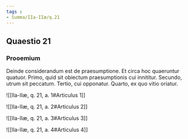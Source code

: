 ```yaml
---
tags : 
- Summa/IIa-IIæ/q.21
---
```


## Quaestio 21

### Prooemium

Deinde considerandum est de praesumptione. Et circa hoc quaeruntur quatuor. Primo, quid sit obiectum praesumptionis cui innititur. Secundo, utrum sit peccatum. Tertio, cui opponatur. Quarto, ex quo vitio oriatur.

![[IIa-IIæ, q. 21, a. 1#Articulus 1]]

![[IIa-IIæ, q. 21, a. 2#Articulus 2]]

![[IIa-IIæ, q. 21, a. 3#Articulus 3]]

![[IIa-IIæ, q. 21, a. 4#Articulus 4]]

